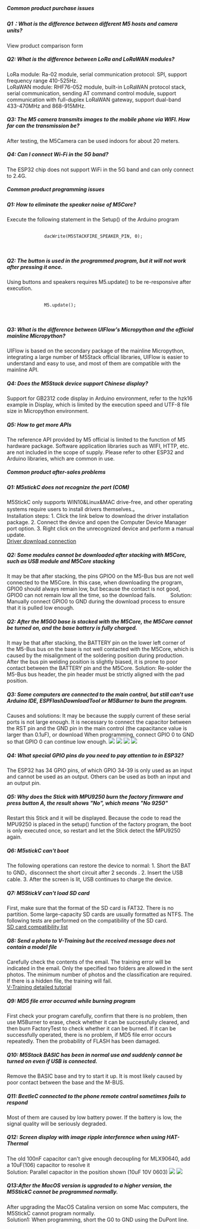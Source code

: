 <div style="margin-top: 40px;">

<div class="search-tips" style="display:none">
    <h5>No issues were found. You can <a href="https://github.com/m5stack/m5-docs/issues" target="view_window">click here</a> to submit a question to Github.</h5>
</div>

<div class="faq-class">
    <h5>Common product purchase issues</h5>
</div>

<div class="faq-item">
    <h5 class="faq-title">Q1：What is the difference between different M5 hosts and camera units?<p class="faq-button"></p></h5>
    <div class="faq-answer">
      <div>
        <a href="https://m5stack.oss-cn-shenzhen.aliyuncs.com/image/m5-docs_table/Product_compared.pdf" role="button" style="text-decoration:none" target="view_window">View product comparison form</a>
      </div>
    </div>
</div>


<div class="faq-item">
    <h5 class="faq-title">Q2: What is the difference between LoRa and LoRaWAN modules?<p class="faq-button"></p></h5>
    <div class="faq-answer">
      <div>
        <span>
          LoRa module: Ra-02 module, serial communication protocol: SPI, support frequency range 410-525Hz.
          <br>
          LoRaWAN module: RHF76-052 module, built-in LoRaWAN protocol stack, serial communication, sending AT command control module, support communication with full-duplex LoRaWAN gateway, support dual-band 433-470MHz and 868-915MHz.
        </span>
      </div>
    </div>
</div>


<div class="faq-item">
    <h5 class="faq-title">Q3: The M5 camera transmits images to the mobile phone via WIFI. How far can the transmission be?<p class="faq-button"></p></h5>
    <div class="faq-answer">
      <div>
        <span>
          After testing, the M5Camera can be used indoors for about 20 meters.
        </span>
      </div>
    </div>
</div>



<div class="faq-item">
    <h5 class="faq-title">Q4: Can I connect Wi-Fi in the 5G band?<p class="faq-button"></p></h5>
    <div class="faq-answer">
      <div>
        <span>
          The ESP32 chip does not support WiFi in the 5G band and can only connect to 2.4G.
        </span>
      </div>
    </div>
</div>



<div class="faq-class">
    <h5>Common product programming issues</h5>
</div>


<div class="faq-item">
    <h5 class="faq-title">Q1: How to eliminate the speaker noise of M5Core?<p class="faq-button"></p></h5>
    <div class="faq-answer">
      <div>
          <span>Execute the following statement in the Setup() of the Arduino program</span>
          <pre v-pre="" data-lang="">
            <code class="lang-c">
              dacWrite(M5STACKFIRE_SPEAKER_PIN, 0);
            </code>
         </pre>
      </div>
    </div>
</div>


<div class="faq-item">
    <h5 class="faq-title">Q2: The button is used in the programmed program, but it will not work after pressing it once.<p class="faq-button"></p></h5>
    <div class="faq-answer">
      <div>
          <span>Using buttons and speakers requires M5.update() to be re-responsive after execution.</span>
          <pre v-pre="" data-lang="">
            <code class="lang-c">
              M5.update();
            </code>
         </pre>
      </div>
    </div>
</div>

<div class="faq-item">
    <h5 class="faq-title">Q3: What is the difference between UIFlow's Micropython and the official mainline Micropython?<p class="faq-button"></p></h5>
    <div class="faq-answer">
      <div>
          <span>UIFlow is based on the secondary package of the mainline Micropython, integrating a large number of M5Stack official libraries, UIFlow is easier to understand and easy to use, and most of them are compatible with the mainline API.</span>
      </div>
    </div>
</div>

<div class="faq-item">
    <h5 class="faq-title">Q4: Does the M5Stack device support Chinese display?<p class="faq-button"></p></h5>
    <div class="faq-answer">
      <div>
          <span>Support for GB2312 code display in Arduino environment, refer to the hzk16 example in Display, which is limited by the execution speed and UTF-8 file size in Micropython environment.</span>
      </div>
    </div>
</div>


<div class="faq-item">
    <h5 class="faq-title">Q5: How to get more APIs<p class="faq-button"></p></h5>
    <div class="faq-answer">
      <div>
          <span>The reference API provided by M5 official is limited to the function of M5 hardware package. Software application libraries such as WIFI, HTTP, etc. are not included in the scope of supply. Please refer to other ESP32 and Arduino libraries, which are common in use.</span>
      </div>
    </div>
</div>


<div class="faq-class">
    <h5>Common product after-sales problems</h5>
</div>

<div class="faq-item">
    <h5 class="faq-title">Q1: M5stickC does not recognize the port (COM)<p class="faq-button"></p></h5>
    <div class="faq-answer">
      <div>
          <span>
            M5StickC only supports WIN10&Linux&MAC drive-free, and other operating systems require users to install drivers themselves.。
            <br>
            Installation steps: 1. Click the link below to download the driver installation package. 2. Connect the device and open the Computer Device Manager port option. 3. Right click on the unrecognized device and perform a manual update.
          </span>
          <br>
          <a href="https://www.ftdichip.com/Drivers/VCP.htm">Driver download connection</a>
      </div>
    </div>
</div>



<div class="faq-item">
    <h5 class="faq-title">Q2: Some modules cannot be downloaded after stacking with M5Core, such as USB module and M5Core stacking<p class="faq-button"></p></h5>
    <div class="faq-answer">
      <div>
        <span> It may be that after stacking, the pins GPIO0 on the M5-Bus bus are not well connected to the M5Core. In this case, when downloading the program, GPIO0 should always remain low, but because the contact is not good, GPIO0 can not remain low all the time, so the download fails.
         Solution: Manually connect GPIO0 to GND during the download process to ensure that it is pulled low enough.</span>
      </div>
    </div>
</div>




<div class="faq-item">
    <h5 class="faq-title">Q2: After the M5GO base is stacked with the M5Core, the M5Core cannot be turned on, and the base battery is fully charged.<p class="faq-button"></p></h5>
    <div class="faq-answer">
      <div>
        <span> It may be that after stacking, the BATTERY pin on the lower left corner of the M5-Bus bus on the base is not well contacted with the M5Core, which is caused by the misalignment of the soldering position during production. After the bus pin welding position is slightly biased, it is prone to poor contact between the BATTERY pin and the M5Core. Solution: Re-solder the M5-Bus bus header, the pin header must be strictly aligned with the pad position.</span>
      </div>
    </div>
</div>


<div class="faq-item">
    <h5 class="faq-title">Q3: Some computers are connected to the main control, but still can't use Arduino IDE, ESPFlashDownloadTool or M5Burner to burn the program.<p class="faq-button"></p></h5>
    <div class="faq-answer">
      <div><span> Causes and solutions: It may be because the supply current of these serial ports is not large enough. It is necessary to connect the capacitor between the RST pin and the GND pin in the main control (the capacitance value is larger than 0.1uF), or download When programming, connect GPIO 0 to GND so that GPIO 0 can continue low enough.</span>
        <img class="faq-img" src="assets/img/faq/faq_03.webp">
        <img class="faq-img" src="assets/img/faq/faq_05.webp">
        <img class="faq-img" src="assets/img/faq/faq_06.webp">
        <img class="faq-img" src="assets/img/faq/faq_07.webp">
      </div>
    </div>
</div>

<div class="faq-item">
    <h5 class="faq-title">Q4: What special GPIO pins do you need to pay attention to in ESP32?<p class="faq-button"></p></h5>
    <div class="faq-answer">
      <div>
        <span> The ESP32 has 34 GPIO pins, of which GPIO 34-39 is only used as an input and cannot be used as an output. Others can be used as both an input and an output pin.</span>
      </div>
    </div>
</div>


<div class="faq-item">
    <h5 class="faq-title">Q5: Why does the Stick with MPU9250 burn the factory firmware and press button A, the result shows "No", which means "No 9250"<p class="faq-button"></p></h5>
    <div class="faq-answer">
      <div>
        <span>Restart this Stick and it will be displayed. Because the code to read the MPU9250 is placed in the setup() function of the factory program, the boot is only executed once, so restart and let the Stick detect the MPU9250 again.</span>
      </div>
    </div>
</div>


<div class="faq-item">
    <h5 class="faq-title">Q6: M5stickC can't boot<p class="faq-button"></p></h5>
    <div class="faq-answer">
      <div>
        <span> The following operations can restore the device to normal: 1. Short the BAT to GND，disconnect the short circuit after 2 seconds
 . 2. Insert the USB cable. 3. After the screen is lit, USB continues to charge the device. </span>
      </div>
    </div>
</div>

<div class="faq-item">
    <h5 class="faq-title">Q7: M5StickV can't load SD card<p class="faq-button"></p></h5>
    <div class="faq-answer">
      <div>
        <span>First, make sure that the format of the SD card is FAT32. There is no partition. Some large-capacity SD cards are usually formatted as NTFS. The following tests are performed on the compatibility of the SD card.
        <br>
        <a href="https://docs.m5stack.com/#/en/core/m5stickv">SD card compatibility list</a>
        </span>
      </div>
    </div>
</div>

<div class="faq-item">
    <h5 class="faq-title">Q8: Send a photo to V-Training but the received message does not contain a model file<p class="faq-button"></p></h5>
    <div class="faq-answer">
      <div>
        <span>Carefully check the contents of the email. The training error will be indicated in the email. Only the specified two folders are allowed in the sent photos. The minimum number of photos and the classification are required. If there is a hidden file, the training will fail. 
        <br>
       <a href="https://docs.m5stack.com/#/en/related_documents/v-training"> V-Training detailed tutorial </a>
        </span>
      </div>
    </div>
</div>

<div class="faq-item">
    <h5 class="faq-title">Q9: MD5 file error occurred while burning program<p class="faq-button"></p></h5>
    <div class="faq-answer">
      <div>
        <span>First check your program carefully, confirm that there is no problem, then use M5Burner to erase, check whether it can be successfully cleared, and then burn FactoryTest to check whether it can be burned. If it can be successfully operated, there is no problem, if MD5 file error occurs repeatedly. Then the probability of FLASH has been damaged.
        </span>
      </div>
    </div>
</div>


<div class="faq-item">
    <h5 class="faq-title">Q10: M5Stack BASIC has been in normal use and suddenly cannot be turned on even if USB is connected.<p class="faq-button"></p></h5>
    <div class="faq-answer">
      <div>
        <span>Remove the BASIC base and try to start it up. It is most likely caused by poor contact between the base and the M-BUS.
        </span>
      </div>
    </div>
</div>


<div class="faq-item">
    <h5 class="faq-title">Q11: BeetleC connected to the phone remote control sometimes fails to respond<p class="faq-button"></p></h5>
    <div class="faq-answer">
      <div>
        <span>Most of them are caused by low battery power. If the battery is low, the signal quality will be seriously degraded.
        </span>
      </div>
    </div>
</div>


<div class="faq-item">
    <h5 class="faq-title">Q12: Screen display with image ripple interference when using HAT-Thermal<p class="faq-button"></p></h5>
    <div class="faq-answer">
      <div>
        <span>
        The old 100nF capacitor can't give enough decoupling for MLX90640, add a 10uF(106) capacitor to resolve it
        <br>
        Solution: Parallel capacitor in the position shown (10uF 10V 0603)
        </span>
        <img class="faq-img" src="assets/img/faq/hat_thermal/01.webp">
        <img class="faq-img" src="assets/img/faq/hat_thermal/02.webp">
      </div>
    </div>
</div>


<div class="faq-item">
    <h5 class="faq-title">Q13:After the MacOS version is upgraded to a higher version, the M5StickC cannot be programmed normally.<p class="faq-button"></p></h5>
    <div class="faq-answer">
      <div>
        <span>
        After upgrading the MacOS Catalina version on some Mac computers, the M5StickC cannot program normally.
        <br>
        Solution1: When programming, short the G0 to GND using the DuPont line.
         <br>
        <!-- Solution2：<a href="https://m5stack.oss-cn-shenzhen.aliyuncs.com/resource/docs/ch552Updater_FW20200102_BTV231">Click here to download the serial chip firmware update tool (MacOS version only) </a>, enter <mark>"chmod + x ch552Updater_FW20200102_BTV231" </mark>in the terminal in the save directory, and modify the executable permissions. Then connect the M5StickC device to the computer, double-click to open the tool, follow the operation prompts, press the Enter key to run, and wait for the burning to complete.
        <br>
        </span>
        <img class="faq-img" src="assets/img/faq/ch552/ch552_01.webp">
        <img class="faq-img" src="assets/img/faq/ch552/ch552_02.webp">        -->
        </span>
      </div>
    </div>
</div>

</div>

<script>
  $(".faq-item .faq-title").toggleClass('open');
  $(document).ready(function() {
    $(".faq-item .faq-title").on('click', function() {
      $(this).toggleClass('open');
    });
  });
</script>
